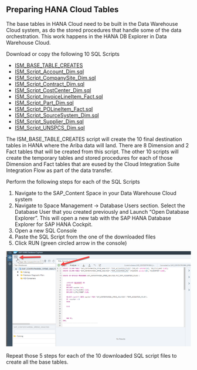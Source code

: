 ## Preparing HANA Cloud Tables

The base tables in HANA Cloud need to be built in the Data Warehouse Cloud system, as do the stored procedures that handle some of the data orchestration.  This work happens in the HANA DB Explorer in Data Warehouse Cloud.

Download or copy the following 10 SQL Scripts 

- [ISM_BASE_TABLE_CREATES](/src/SQL/ISM_BASE_TABLE_CREATES.sql)
- [ISM_Script_Account_Dim.sql](/src/SQL/ISM_Script_Account_Dim.sql)
- [ISM_Script_CompanySite_Dim.sql](/src/SQL/ISM_Script_CompanySite_Dim.sql)
- [ISM_Script_Contract_Dim.sql](/src/SQL/ISM_Script_Contract_Dim.sql)
- [ISM_Script_CostCenter_Dim.sql](/src/SQL/ISM_Script_CostCenter_Dim.sql)
- [ISM_Script_InvoiceLineItem_Fact.sql](/src/SQL/ISM_Script_InvoiceLineItem_Fact.sql)
- [ISM_Script_Part_Dim.sql](/src/SQL/ISM_Script_Part_Dim.sql)
- [ISM_Script_POLineItem_Fact.sql](/src/SQL/ISM_Script_POLineItem_Fact.sql)
- [ISM_Script_SourceSystem_Dim.sql](/src/SQL/ISM_Script_SourceSystem_Dim.sql)
- [ISM_Script_Supplier_Dim.sql](/src/SQL/ISM_Script_Supplier_Dim.sql)
- [ISM_Script_UNSPCS_Dim.sql](/src/SQL/ISM_Script_UNSPCS_Dim.sql)

The ISM_BASE_TABLE_CREATES script will create the 10 final destination tables in HANA where the Ariba data will land.  There are 8 Dimension and 2 Fact tables that will be created from this script.
The other 10 scripts will create the temporary tables and stored procedures for each of those Dimension and Fact tables that are eused by the Cloud Integration Suite Integration Flow as part of the data transfer.   

Perform the following steps for each of the SQL Scripts

1. Navigate to the SAP_Content Space in your Data Warehouse Cloud system
2. Navigate to Space Management -> Database Users section.  Select the Database User that you created previously and Launch “Open Database Explorer”.  This will open a new tab with the SAP HANA Database Explorer for SAP HANA Cockpit. 
3. Open a new SQL Console
4. Paste the SQL Script from the one of the downloaded files
5. Click RUN (green circled arrow in the console)


![DWC Table Create](../images/DWCLane_CreateTable1.png)
 

Repeat those 5 steps for each of the 10 downloaded SQL script files to create all the base tables.
